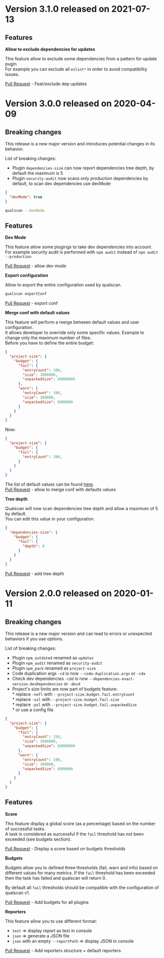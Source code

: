 # Version 3.1.0 released on 2021-07-13

## Features

**Allow to exclude dependencies for updates**

This feature allow to exclude some dependencies from a pattern for update pugin.  
For example you can exclude all `eslint*` in order to avoid compatibility issues.

[Pull Request](https://github.com/wallet77/qualscan/pull/39) - Feat/exclude dep updates


# Version 3.0.0 released on 2020-04-09

## Breaking changes

This release is a new major version and introduces potential changes in its behavior.

List of breaking changes:
- Plugin `dependencies-size` can now report dependencies tree depth, by default the maximum is 5
- Plugin `security-audit` now scans only production dependencies by default, to scan dev dependencies use devMode
```json
{
  "devMode": true
}
```
```bash
qualscan --devMode
```

## Features

**Dev Mode**

This feature allow some plugings to take dev dependencies into account.  
For example security audit is performed with `npm audit` instead of `npm audit --production`

[Pull Request](https://github.com/wallet77/qualscan/pull/37) - allow dev mode 

**Export configuration**

Allow to export the entire configuration used by qualscan.
```bash
qualscan exportConf
```

[Pull Request](https://github.com/wallet77/qualscan/pull/36) - export conf

**Merge conf with default values**

This feature will perform a merge between default values and user configuration.  
It allows developer to override only some specific values.
Example to change only the maximum number of files:  
Before you have to define the entire budget:
```json
{
  "project-size": {
    "budget": {
      "fail": {
        "entryCount": 200,
        "size": 3000000,
        "unpackedSize": 60000000
      },
      "warn": {
        "entryCount": 100,
        "size": 300000,
        "unpackedSize": 6000000
      }
    }
  }
}
```

Now:
```json
{
  "project-size": {
    "budget": {
      "fail": {
        "entryCount": 200,
      }
    }
  }
}
```
The list of default values can be found [here](https://github.com/wallet77/qualscan/blob/main/src/defaults.json).  
[Pull Request](https://github.com/wallet77/qualscan/pull/33) - allow to merge conf with defaults values

**Tree depth**

Qualscan will now scan dependencies tree depth and allow a maximum of 5 by default.  
You can edit this value in your configuration.
```json
{
  "dependencies-size": {
    "budget": {
      "fail": {
        "depth": 8
      }
    }
  }
}
```

[Pull Request](https://github.com/wallet77/qualscan/pull/31) - add tree depth

# Version 2.0.0 released on 2020-01-11

## Breaking changes

This release is a new major version and can lead to errors or unexpected behaviors if you use options.

List of breaking changes:
- Plugin `npm_outdated` renamed as `updates`
- Plugin `npm_audit` renamed as `security-audit`
- Plugin `npm_pack` renamed as `project-size`
- Code duplication args `-cd` is now `--code-duplication.args` or `-cda`
- Check dev dependencies `-cdd` is now `--dependencies-exact-version.devDependencies` or `-devd`
- Project's size limits are now part of budgets feature:  
        * replace `-nofl` with `--project-size.budget.fail.entryCount`  
        * replace `-usl` with `--project-size.budget.fail.size`  
        * replace `-psl` with `--project-size.budget.fail.unpackedSize`  
        * or use a config file
```json
{
  "project-size": {
    "budget": {
      "fail": {
        "entryCount": 150,
        "size": 3000000,
        "unpackedSize": 60000000
      },
      "warn": {
        "entryCount": 100,
        "size": 300000,
        "unpackedSize": 6000000
      }
    }
  }
}
```

## Features

**Score**

This feature display a global score (as a percentage) based on the number of successful tasks.   
A task is considered as successful if the `fail` threshold has not been exceeded (see budgets section).

[Pull Request](https://github.com/wallet77/qualscan/pull/14) - Display a score based on budgets thresholds

**Budgets**

Budgets allow you to defined three thresholds (fail, warn and info) based on different values for many metrics.
If the `fail` threshold has been exceeded then the task has failed and qualscan will return 0.

By default all `fail` thresholds should be compatible with the configuration of qualscan v1.

[Pull Request](https://github.com/wallet77/qualscan/pull/12) - Add budgets for all plugins

**Reporters**

This feature allow you to use different format:
- `text` => display report as text in console
- `json` => generate a JSON file
- `json` with an empty `--reportPath` => display JSON in console

[Pull Request](https://github.com/wallet77/qualscan/pull/16) - Add reporters structure + default reporters
